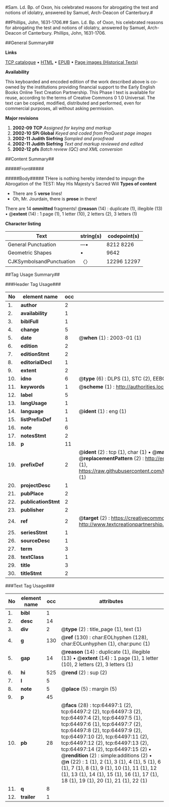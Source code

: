 #Sam. Ld. Bp. of Oxon, his celebrated reasons for abrogating the test and notions of idolatry, answered by Samuel, Arch-Deacon of Canterbury.#

##Phillips, John, 1631-1706.##
Sam. Ld. Bp. of Oxon, his celebrated reasons for abrogating the test and notions of idolatry, answered by Samuel, Arch-Deacon of Canterbury.
Phillips, John, 1631-1706.

##General Summary##

**Links**

[TCP catalogue](http://www.ota.ox.ac.uk/tcp/)  • 
[HTML](http://tei.it.ox.ac.uk/tcp/Texts-HTML/free/A54/A54782.html)  • 
[EPUB](http://tei.it.ox.ac.uk/tcp/Texts-EPUB/free/A54/A54782.epub) • 
[Page images (Historical Texts)](https://data.historicaltexts.jisc.ac.uk/view?pubId=eebo-12619938e&pageId=eebo-12619938e-64497-1)

**Availability**

This keyboarded and encoded edition of the
	       work described above is co-owned by the institutions
	       providing financial support to the Early English Books
	       Online Text Creation Partnership. This Phase I text is
	       available for reuse, according to the terms of Creative
	       Commons 0 1.0 Universal. The text can be copied,
	       modified, distributed and performed, even for
	       commercial purposes, all without asking permission.

**Major revisions**

1. __2002-09__ __TCP__ *Assigned for keying and markup*
1. __2002-10__ __SPi Global__ *Keyed and coded from ProQuest page images*
1. __2002-11__ __Judith Siefring__ *Sampled and proofread*
1. __2002-11__ __Judith Siefring__ *Text and markup reviewed and edited*
1. __2002-12__ __pfs__ *Batch review (QC) and XML conversion*

##Content Summary##

#####Front#####

#####Body#####
THere is nothing hereby intended to impugn the Abrogation of the TEST: May His Majesty's Sacred Will
**Types of content**

  * There are 5 **verse** lines!
  * Oh, Mr. Jourdain, there is **prose** in there!

There are 14 **ommitted** fragments! 
 @__reason__ (14) : duplicate (1), illegible (13)  •  @__extent__ (14) : 1 page (1), 1 letter (10), 2 letters (2), 3 letters (1)

**Character listing**


|Text|string(s)|codepoint(s)|
|---|---|---|
|General Punctuation|—•|8212 8226|
|Geometric Shapes|▪|9642|
|CJKSymbolsandPunctuation|〈〉|12296 12297|

##Tag Usage Summary##

###Header Tag Usage###

|No|element name|occ|attributes|
|---|---|---|---|
|1.|__author__|2||
|2.|__availability__|1||
|3.|__biblFull__|1||
|4.|__change__|5||
|5.|__date__|8| @__when__ (1) : 2003-01 (1)|
|6.|__edition__|2||
|7.|__editionStmt__|2||
|8.|__editorialDecl__|1||
|9.|__extent__|2||
|10.|__idno__|6| @__type__ (6) : DLPS (1), STC (2), EEBO-CITATION (1), OCLC (1), VID (1)|
|11.|__keywords__|1| @__scheme__ (1) : http://authorities.loc.gov/ (1)|
|12.|__label__|5||
|13.|__langUsage__|1||
|14.|__language__|1| @__ident__ (1) : eng (1)|
|15.|__listPrefixDef__|1||
|16.|__note__|6||
|17.|__notesStmt__|2||
|18.|__p__|11||
|19.|__prefixDef__|2| @__ident__ (2) : tcp (1), char (1)  •  @__matchPattern__ (2) : ([0-9\-]+):([0-9IVX]+) (1), (.+) (1)  •  @__replacementPattern__ (2) : http://eebo.chadwyck.com/downloadtiff?vid=$1&page=$2 (1), https://raw.githubusercontent.com/textcreationpartnership/Texts/master/tcpchars.xml#$1 (1)|
|20.|__projectDesc__|1||
|21.|__pubPlace__|2||
|22.|__publicationStmt__|2||
|23.|__publisher__|2||
|24.|__ref__|2| @__target__ (2) : https://creativecommons.org/publicdomain/zero/1.0/ (1), http://www.textcreationpartnership.org/docs/. (1)|
|25.|__seriesStmt__|1||
|26.|__sourceDesc__|1||
|27.|__term__|3||
|28.|__textClass__|1||
|29.|__title__|3||
|30.|__titleStmt__|2||


###Text Tag Usage###

|No|element name|occ|attributes|
|---|---|---|---|
|1.|__bibl__|1||
|2.|__desc__|14||
|3.|__div__|2| @__type__ (2) : title_page (1), text (1)|
|4.|__g__|130| @__ref__ (130) : char:EOLhyphen (128), char:EOLunhyphen (1), char:punc (1)|
|5.|__gap__|14| @__reason__ (14) : duplicate (1), illegible (13)  •  @__extent__ (14) : 1 page (1), 1 letter (10), 2 letters (2), 3 letters (1)|
|6.|__hi__|525| @__rend__ (2) : sup (2)|
|7.|__l__|5||
|8.|__note__|5| @__place__ (5) : margin (5)|
|9.|__p__|45||
|10.|__pb__|28| @__facs__ (28) : tcp:64497:1 (2), tcp:64497:2 (2), tcp:64497:3 (2), tcp:64497:4 (2), tcp:64497:5 (1), tcp:64497:6 (1), tcp:64497:7 (2), tcp:64497:8 (2), tcp:64497:9 (2), tcp:64497:10 (2), tcp:64497:11 (2), tcp:64497:12 (2), tcp:64497:13 (2), tcp:64497:14 (2), tcp:64497:15 (2)  •  @__rendition__ (2) : simple:additions (2)  •  @__n__ (22) : 1 (1), 2 (1), 3 (1), 4 (1), 5 (1), 6 (1), 7 (1), 8 (1), 9 (1), 10 (1), 11 (1), 12 (1), 13 (1), 14 (1), 15 (1), 16 (1), 17 (1), 18 (1), 19 (1), 20 (1), 21 (1), 22 (1)|
|11.|__q__|8||
|12.|__trailer__|1||
